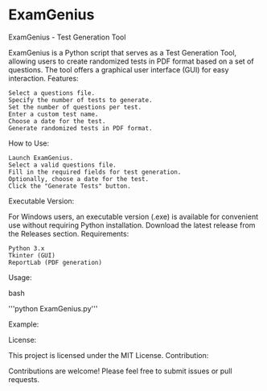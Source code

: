 # ExamGenius

ExamGenius - Test Generation Tool

ExamGenius is a Python script that serves as a Test Generation Tool, allowing users to create randomized tests in PDF format based on a set of questions. The tool offers a graphical user interface (GUI) for easy interaction.
Features:

    Select a questions file.
    Specify the number of tests to generate.
    Set the number of questions per test.
    Enter a custom test name.
    Choose a date for the test.
    Generate randomized tests in PDF format.

How to Use:

    Launch ExamGenius.
    Select a valid questions file.
    Fill in the required fields for test generation.
    Optionally, choose a date for the test.
    Click the "Generate Tests" button.

Executable Version:

For Windows users, an executable version (.exe) is available for convenient use without requiring Python installation. Download the latest release from the Releases section.
Requirements:

    Python 3.x
    Tkinter (GUI)
    ReportLab (PDF generation)

Usage:

bash

'''python ExamGenius.py'''

Example:

License:

This project is licensed under the MIT License.
Contribution:

Contributions are welcome! Please feel free to submit issues or pull requests.
